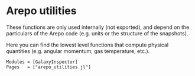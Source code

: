 # Arepo utilities

These functions are only used internally (not exported), and depend on the particulars of the Arepo code (e.g. units or the structure of the snapshots).

Here you can find the lowest level functions that compute physical quantities (e.g. angular momentum, gas temperature, etc.).

```@autodocs
Modules = [GalaxyInspector]
Pages   = ["arepo_utilities.jl"]
```
